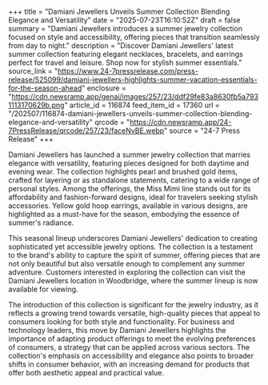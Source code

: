 +++
title = "Damiani Jewellers Unveils Summer Collection Blending Elegance and Versatility"
date = "2025-07-23T16:10:52Z"
draft = false
summary = "Damiani Jewellers introduces a summer jewelry collection focused on style and accessibility, offering pieces that transition seamlessly from day to night."
description = "Discover Damiani Jewellers' latest summer collection featuring elegant necklaces, bracelets, and earrings perfect for travel and leisure. Shop now for stylish summer essentials."
source_link = "https://www.24-7pressrelease.com/press-release/525099/damiani-jewellers-highlights-summer-vacation-essentials-for-the-season-ahead"
enclosure = "https://cdn.newsramp.app/genai/images/257/23/ddf29fe83a8630fb5a7931113170629b.png"
article_id = 116874
feed_item_id = 17360
url = "/202507/116874-damiani-jewellers-unveils-summer-collection-blending-elegance-and-versatility"
qrcode = "https://cdn.newsramp.app/24-7PressRelease/qrcode/257/23/faceNvBE.webp"
source = "24-7 Press Release"
+++

<p>Damiani Jewellers has launched a summer jewelry collection that marries elegance with versatility, featuring pieces designed for both daytime and evening wear. The collection highlights pearl and brushed gold items, crafted for layering or as standalone statements, catering to a wide range of personal styles. Among the offerings, the Miss Mimi line stands out for its affordability and fashion-forward designs, ideal for travelers seeking stylish accessories. Yellow gold hoop earrings, available in various designs, are highlighted as a must-have for the season, embodying the essence of summer's radiance.</p><p>This seasonal lineup underscores Damiani Jewellers' dedication to creating sophisticated yet accessible jewelry options. The collection is a testament to the brand's ability to capture the spirit of summer, offering pieces that are not only beautiful but also versatile enough to complement any summer adventure. Customers interested in exploring the collection can visit the Damiani Jewellers location in Woodbridge, where the summer lineup is now available for viewing.</p><p>The introduction of this collection is significant for the jewelry industry, as it reflects a growing trend towards versatile, high-quality pieces that appeal to consumers looking for both style and functionality. For business and technology leaders, this move by Damiani Jewellers highlights the importance of adapting product offerings to meet the evolving preferences of consumers, a strategy that can be applied across various sectors. The collection's emphasis on accessibility and elegance also points to broader shifts in consumer behavior, with an increasing demand for products that offer both aesthetic appeal and practical value.</p>